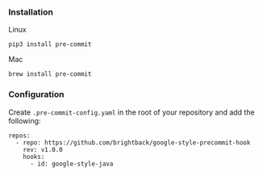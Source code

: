 ### Installation

Linux

```
pip3 install pre-commit
```

Mac

```
brew install pre-commit
```

### Configuration

Create `.pre-commit-config.yaml` in the root of your repository and add the following:

```
repos:
  - repo: https://github.com/brightback/google-style-precommit-hook
    rev: v1.0.0
    hooks:
      - id: google-style-java
```
